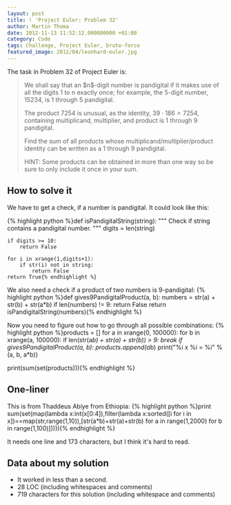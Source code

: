 ```yaml
---
layout: post
title: ! 'Project Euler: Problem 32'
author: Martin Thoma
date: 2012-11-13 11:52:12.000000000 +01:00
category: Code
tags: Challenge, Project Euler, brute-force
featured_image: 2012/04/leonhard-euler.jpg
---
```

The task in Problem 32 of Project Euler is:

<blockquote>We shall say that an $n$-digit number is pandigital if it makes use of all the digits 1 to n exactly once; for example, the 5-digit number, 15234, is 1 through 5 pandigital.

The product 7254 is unusual, as the identity, $39 \cdot 186 = 7254$, containing multiplicand, multiplier, and product is 1 through 9 pandigital.

Find the sum of all products whose multiplicand/multiplier/product identity can be written as a 1 through 9 pandigital.

HINT: Some products can be obtained in more than one way so be sure to only include it once in your sum.</blockquote>

<h2>How to solve it</h2>
We have to get a check, if a number is pandigital. It could look like this:

{% highlight python %}def isPandigitalString(string):
    """ Check if string contains a pandigital number. """
    digits = len(string)

    if digits >= 10:
        return False

    for i in xrange(1,digits+1):
        if str(i) not in string:
            return False
    return True{% endhighlight %}

We also need a check if a product of two numbers is 9-pandigital:
{% highlight python %}def gives9PandigitalProduct(a, b):
    numbers = str(a) + str(b) + str(a*b)
    if len(numbers) != 9:
        return False
    return isPandigitalString(numbers){% endhighlight %}

Now you need to figure out how to go through all possible combinations:
{% highlight python %}products = []
for a in xrange(0, 100000):
    for b in xrange(a, 100000):
        if len(str(a*b) + str(a) + str(b)) > 9:
            break
        if gives9PandigitalProduct(a, b):
            products.append(a*b)
            print("%i x %i = %i" % (a, b, a*b))

print(sum(set(products))){% endhighlight %}

<h2>One-liner</h2>
This is from Thaddeus Abiye from Ethiopia:
{% highlight python %}print sum(set(map(lambda x:int(x[0:4]),filter(lambda x:sorted([i for i in x])==map(str,range(1,10)),[str(a*b)+str(a)+str(b) for a in range(1,2000) for b in range(1,100)])))){% endhighlight %}

It needs one line and 173 characters, but I think it's hard to read.

<h2>Data about my solution</h2>
<ul>
  <li>It worked in less than a second.</li>
  <li>28 LOC (including whitespaces and comments)</li>
  <li>719 characters for this solution (including whitespace and comments)</li>
</ul>

